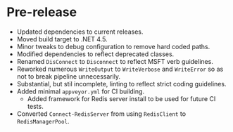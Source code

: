 # Pre-release

+ Updated dependencies to current releases.
+ Moved build target to .NET 4.5.
+ Minor tweaks to debug configuration to remove hard coded paths.
+ Modified dependencies to reflect deprecated classes.
+ Renamed `DisConnect` to `Disconnect` to reflect MSFT verb guidelines.
+ Reworked numerous `WriteOutput` to `WriteVerbose` and `WriteError` so as not to break pipeline unnecessarily.
+ Substantial, but stil incomplete, linting to reflect strict coding guidelines.
+ Added minimal `appveyor.yml` for CI building.
  - Added framework for Redis server install to be used for future CI tests.
+ Converted `Connect-RedisServer` from using `RedisClient` to `RedisManagerPool`.
